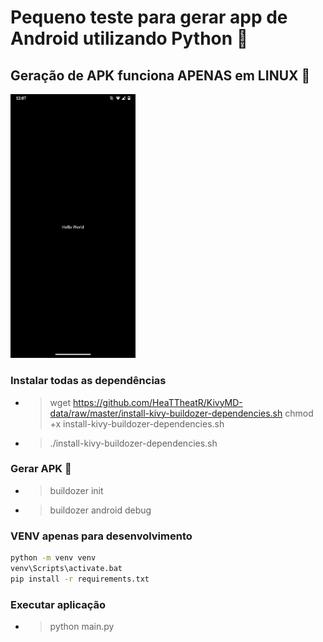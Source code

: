 # Pequeno teste para gerar app de Android utilizando Python 🐍

## Geração de APK funciona APENAS em LINUX 🐧

<img src='doc/print.jpeg' style="width: 200px">

### Instalar todas as dependências
* > wget https://github.com/HeaTTheatR/KivyMD-data/raw/master/install-kivy-buildozer-dependencies.sh
chmod +x install-kivy-buildozer-dependencies.sh
* > ./install-kivy-buildozer-dependencies.sh

### Gerar APK 🤖
* > buildozer init
* > buildozer android debug

### VENV apenas para desenvolvimento
```bash
python -m venv venv
venv\Scripts\activate.bat
pip install -r requirements.txt
```

### Executar aplicação
* > python main.py
